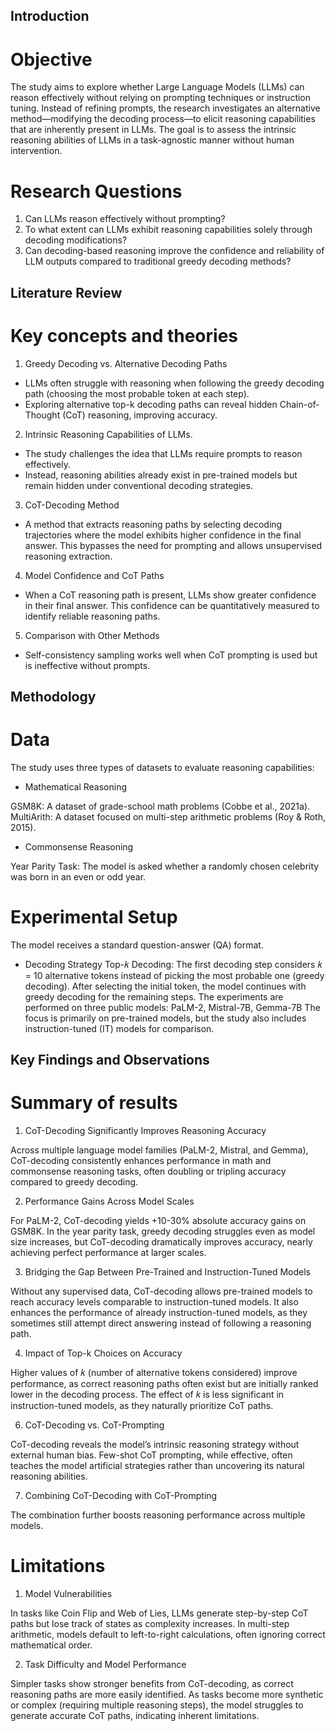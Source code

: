 ## Introduction

# Objective
The study aims to explore whether Large Language Models (LLMs) can reason effectively without relying on prompting techniques or instruction tuning. Instead of refining prompts, the research investigates an alternative method—modifying the decoding process—to elicit reasoning capabilities that are inherently present in LLMs. The goal is to assess the intrinsic reasoning abilities of LLMs in a task-agnostic manner without human intervention.

# Research Questions
1. Can LLMs reason effectively without prompting?
2. To what extent can LLMs exhibit reasoning capabilities solely through decoding modifications?
3. Can decoding-based reasoning improve the confidence and reliability of LLM outputs compared to traditional greedy decoding methods?


##  Literature Review
# Key concepts and theories
1. Greedy Decoding vs. Alternative Decoding Paths
- LLMs often struggle with reasoning when following the greedy decoding path (choosing the most probable token at each step).
- Exploring alternative top-k decoding paths can reveal hidden Chain-of-Thought (CoT) reasoning, improving accuracy. 

2. Intrinsic Reasoning Capabilities of LLMs.
- The study challenges the idea that LLMs require prompts to reason effectively. 
- Instead, reasoning abilities already exist in pre-trained models but remain hidden under conventional decoding strategies.

3. CoT-Decoding Method

- A method that extracts reasoning paths by selecting decoding trajectories where the model exhibits higher confidence in the final answer. This bypasses the need for prompting and allows unsupervised reasoning extraction.

4. Model Confidence and CoT Paths

- When a CoT reasoning path is present, LLMs show greater confidence in their final answer. This confidence can be quantitatively measured to identify reliable reasoning paths.

5. Comparison with Other Methods

- Self-consistency sampling works well when CoT prompting is used but is ineffective without prompts.


## Methodology
# Data
The study uses three types of datasets to evaluate reasoning capabilities:

- Mathematical Reasoning

GSM8K: A dataset of grade-school math problems (Cobbe et al., 2021a).
MultiArith: A dataset focused on multi-step arithmetic problems (Roy & Roth, 2015).

- Commonsense Reasoning

Year Parity Task: The model is asked whether a randomly chosen celebrity was born in an even or odd year.


# Experimental Setup

The model receives a standard question-answer (QA) format.
- Decoding Strategy
Top-𝑘 Decoding:
The first decoding step considers 𝑘 = 10 alternative tokens instead of picking the most probable one (greedy decoding).
After selecting the initial token, the model continues with greedy decoding for the remaining steps.
The experiments are performed on three public models:
PaLM-2, Mistral-7B, Gemma-7B
The focus is primarily on pre-trained models, but the study also includes instruction-tuned (IT) models for comparison.


## Key Findings and Observations
# Summary of results
1. CoT-Decoding Significantly Improves Reasoning Accuracy

Across multiple language model families (PaLM-2, Mistral, and Gemma), CoT-decoding consistently enhances performance in math and commonsense reasoning tasks, often doubling or tripling accuracy compared to greedy decoding.

2. Performance Gains Across Model Scales

For PaLM-2, CoT-decoding yields +10-30% absolute accuracy gains on GSM8K.
In the year parity task, greedy decoding struggles even as model size increases, but CoT-decoding dramatically improves accuracy, nearly achieving perfect performance at larger scales.

3. Bridging the Gap Between Pre-Trained and Instruction-Tuned Models

Without any supervised data, CoT-decoding allows pre-trained models to reach accuracy levels comparable to instruction-tuned models.
It also enhances the performance of already instruction-tuned models, as they sometimes still attempt direct answering instead of following a reasoning path.

4. Impact of Top-k Choices on Accuracy

Higher values of 𝑘 (number of alternative tokens considered) improve performance, as correct reasoning paths often exist but are initially ranked lower in the decoding process.
The effect of 𝑘 is less significant in instruction-tuned models, as they naturally prioritize CoT paths.

6. CoT-Decoding vs. CoT-Prompting

CoT-decoding reveals the model’s intrinsic reasoning strategy without external human bias.
Few-shot CoT prompting, while effective, often teaches the model artificial strategies rather than uncovering its natural reasoning abilities.

7. Combining CoT-Decoding with CoT-Prompting

The combination further boosts reasoning performance across multiple models.


# Limitations
1. Model Vulnerabilities

In tasks like Coin Flip and Web of Lies, LLMs generate step-by-step CoT paths but lose track of states as complexity increases.
In multi-step arithmetic, models default to left-to-right calculations, often ignoring correct mathematical order.

2. Task Difficulty and Model Performance

Simpler tasks show stronger benefits from CoT-decoding, as correct reasoning paths are more easily identified.
As tasks become more synthetic or complex (requiring multiple reasoning steps), the model struggles to generate accurate CoT paths, indicating inherent limitations.
